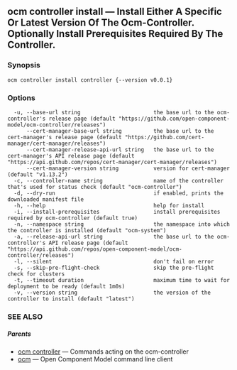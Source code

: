 ## ocm controller install &mdash; Install Either A Specific Or Latest Version Of The Ocm-Controller. Optionally Install Prerequisites Required By The Controller.

### Synopsis

```
ocm controller install controller {--version v0.0.1}
```

### Options

```
  -u, --base-url string                       the base url to the ocm-controller's release page (default "https://github.com/open-component-model/ocm-controller/releases")
      --cert-manager-base-url string          the base url to the cert-manager's release page (default "https://github.com/cert-manager/cert-manager/releases")
      --cert-manager-release-api-url string   the base url to the cert-manager's API release page (default "https://api.github.com/repos/cert-manager/cert-manager/releases")
      --cert-manager-version string           version for cert-manager (default "v1.13.2")
  -c, --controller-name string                name of the controller that's used for status check (default "ocm-controller")
  -d, --dry-run                               if enabled, prints the downloaded manifest file
  -h, --help                                  help for install
  -i, --install-prerequisites                 install prerequisites required by ocm-controller (default true)
  -n, --namespace string                      the namespace into which the controller is installed (default "ocm-system")
  -a, --release-api-url string                the base url to the ocm-controller's API release page (default "https://api.github.com/repos/open-component-model/ocm-controller/releases")
  -l, --silent                                don't fail on error
  -s, --skip-pre-flight-check                 skip the pre-flight check for clusters
  -t, --timeout duration                      maximum time to wait for deployment to be ready (default 1m0s)
  -v, --version string                        the version of the controller to install (default "latest")
```

### SEE ALSO

##### Parents

* [ocm controller](ocm_controller.md)	 &mdash; Commands acting on the ocm-controller
* [ocm](ocm.md)	 &mdash; Open Component Model command line client

